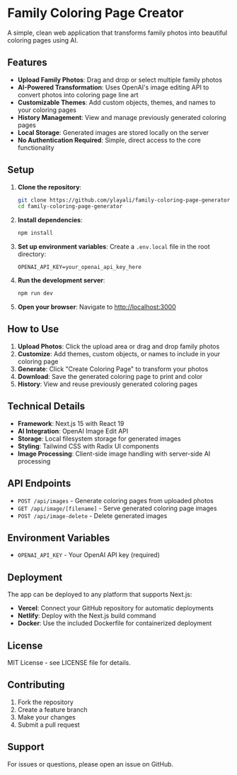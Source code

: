 # Family Coloring Page Creator

A simple, clean web application that transforms family photos into beautiful coloring pages using AI.

## Features

- **Upload Family Photos**: Drag and drop or select multiple family photos
- **AI-Powered Transformation**: Uses OpenAI's image editing API to convert photos into coloring page line art
- **Customizable Themes**: Add custom objects, themes, and names to your coloring pages
- **History Management**: View and manage previously generated coloring pages
- **Local Storage**: Generated images are stored locally on the server
- **No Authentication Required**: Simple, direct access to the core functionality

## Setup

1. **Clone the repository**:
   ```bash
   git clone https://github.com/ylayali/family-coloring-page-generator.git
   cd family-coloring-page-generator
   ```

2. **Install dependencies**:
   ```bash
   npm install
   ```

3. **Set up environment variables**:
   Create a `.env.local` file in the root directory:
   ```env
   OPENAI_API_KEY=your_openai_api_key_here
   ```

4. **Run the development server**:
   ```bash
   npm run dev
   ```

5. **Open your browser**:
   Navigate to [http://localhost:3000](http://localhost:3000)

## How to Use

1. **Upload Photos**: Click the upload area or drag and drop family photos
2. **Customize**: Add themes, custom objects, or names to include in your coloring page
3. **Generate**: Click "Create Coloring Page" to transform your photos
4. **Download**: Save the generated coloring page to print and color
5. **History**: View and reuse previously generated coloring pages

## Technical Details

- **Framework**: Next.js 15 with React 19
- **AI Integration**: OpenAI Image Edit API
- **Storage**: Local filesystem storage for generated images
- **Styling**: Tailwind CSS with Radix UI components
- **Image Processing**: Client-side image handling with server-side AI processing

## API Endpoints

- `POST /api/images` - Generate coloring pages from uploaded photos
- `GET /api/image/[filename]` - Serve generated coloring page images
- `POST /api/image-delete` - Delete generated images

## Environment Variables

- `OPENAI_API_KEY` - Your OpenAI API key (required)

## Deployment

The app can be deployed to any platform that supports Next.js:

- **Vercel**: Connect your GitHub repository for automatic deployments
- **Netlify**: Deploy with the Next.js build command
- **Docker**: Use the included Dockerfile for containerized deployment

## License

MIT License - see LICENSE file for details.

## Contributing

1. Fork the repository
2. Create a feature branch
3. Make your changes
4. Submit a pull request

## Support

For issues or questions, please open an issue on GitHub.
